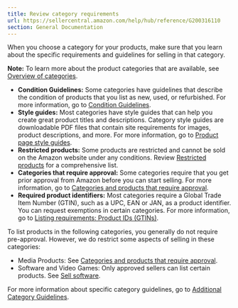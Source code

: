 ```yaml
---
title: Review category requirements
url: https://sellercentral.amazon.com/help/hub/reference/G200316110
section: General Documentation
---
```


When you choose a category for your products, make sure that you learn about
the specific requirements and guidelines for selling in that category.

**Note:** To learn more about the product categories that are available, see
[Overview of categories](/gp/help/200332540).

  * **Condition Guidelines:** Some categories have guidelines that describe the condition of products that you list as new, used, or refurbished. For more information, go to [Condition Guidelines](/gp/help/200339950).
  * **Style guides:** Most categories have style guides that can help you create great product titles and descriptions. Category style guides are downloadable PDF files that contain site requirements for images, product descriptions, and more. For more information, go to [Product page style guides](/gp/help/200270100).
  * **Restricted products:** Some products are restricted and cannot be sold on the Amazon website under any conditions. Review [Restricted products](/gp/help/200164330) for a comprehensive list.
  * **Categories that require approval:** Some categories require that you get prior approval from Amazon before you can start selling. For more information, go to [Categories and products that require approval](/gp/help/G200333160).
  * **Required product identifiers:** Most categories require a Global Trade Item Number (GTIN), such as a UPC, EAN or JAN, as a product identifier. You can request exemptions in certain categories. For more information, go to [Listing requirements: Product IDs (GTINs)](/gp/help/200317470).

To list products in the following categories, you generally do not require
pre-approval. However, we do restrict some aspects of selling in these
categories:

  * Media Products: See [Categories and products that require approval](/gp/help/G200333160).
  * Software and Video Games: Only approved sellers can list certain products. See [Sell software](/gp/help/200386270).

For more information about specific category guidelines, go to [Additional
Category Guidelines](/gp/help/200333170).

